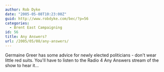 ```yaml
---
author: Rob Dyke
date: "2005-05-08T10:23:00Z"
guid: http://www.robdyke.com/bec/?p=56
categories:
  - Brent East Campaigning
id: 56
title: Any Answers?
url: /2005/05/08/any-answers/
---
```

Germaine Greer has some advice for newly elected politicians - don't wear little red suits. You'll have to listen to the Radio 4 Any Answers stream of the show to hear it...